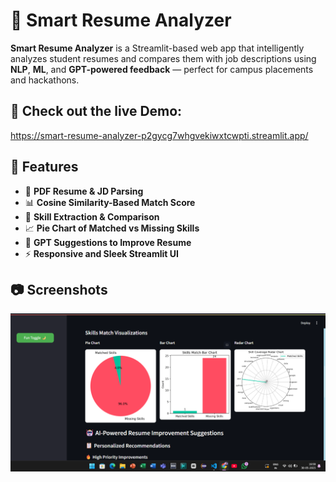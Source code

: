 # 📄 Smart Resume Analyzer

**Smart Resume Analyzer** is a Streamlit-based web app that intelligently analyzes student resumes and compares them with job descriptions using **NLP**, **ML**, and **GPT-powered feedback** — perfect for campus placements and hackathons.

## 🚀 Check out the live Demo:
https://smart-resume-analyzer-p2gycg7whgvekiwxtcwpti.streamlit.app/


## 🚀 Features
- 📄 **PDF Resume & JD Parsing**
- 📊 **Cosine Similarity-Based Match Score**
- 🧠 **Skill Extraction & Comparison**
- 📈 **Pie Chart of Matched vs Missing Skills**
- 🤖 **GPT Suggestions to Improve Resume**
- ⚡ **Responsive and Sleek Streamlit UI**



## 📷 Screenshots
<p align="center">
  <img src="Graph_screenshot.png" alt="Match Score"/>
</p>
